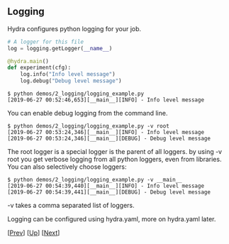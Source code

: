 ## Logging
Hydra configures python logging for your job.

```python
# A logger for this file
log = logging.getLogger(__name__)

@hydra.main()
def experiment(cfg):
    log.info("Info level message")
    log.debug("Debug level message")
```

```text
$ python demos/2_logging/logging_example.py
[2019-06-27 00:52:46,653][__main__][INFO] - Info level message
```

You can enable debug logging from the command line.
```text
$ python demos/2_logging/logging_example.py -v root
[2019-06-27 00:53:24,346][__main__][INFO] - Info level message
[2019-06-27 00:53:24,346][__main__][DEBUG] - Debug level message
```

The root logger is a special logger is the parent of all loggers. by using -v root you get verbose logging from
all python loggers, even from libraries.
You can also selectively choose loggers:
```text
$ python demos/2_logging/logging_example.py -v __main__
[2019-06-27 00:54:39,440][__main__][INFO] - Info level message
[2019-06-27 00:54:39,441][__main__][DEBUG] - Debug level message
```
-v takes a comma separated list of loggers.

Logging can be configured using hydra.yaml, more on hydra.yaml later.

[[Prev](../1_working_directory)] [[Up](../README.md)] [[Next](../3_config_file)]

